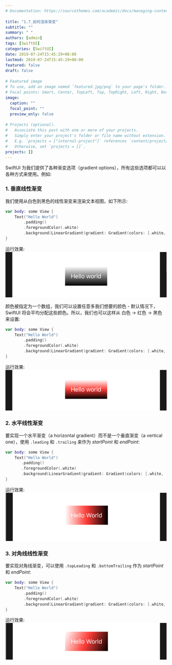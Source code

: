```yaml
---
# Documentation: https://sourcethemes.com/academic/docs/managing-content/

title: "1.7_如何渲染渐变"
subtitle: ""
summary: " "
authors: [admin]
tags: [SwiftUI]
categories: [SwiftUI]
date: 2019-07-24T15:45:29+08:00
lastmod: 2019-07-24T15:45:29+08:00
featured: false
draft: false

# Featured image
# To use, add an image named `featured.jpg/png` to your page's folder.
# Focal points: Smart, Center, TopLeft, Top, TopRight, Left, Right, BottomLeft, Bottom, BottomRight.
image:
  caption: ""
  focal_point: ""
  preview_only: false

# Projects (optional).
#   Associate this post with one or more of your projects.
#   Simply enter your project's folder or file name without extension.
#   E.g. `projects = ["internal-project"]` references `content/project/deep-learning/index.md`.
#   Otherwise, set `projects = []`.
projects: []
---
```


SwiftUI 为我们提供了各种渐变选项（gradient options），所有这些选项都可以以各种方式来使用。例如: 
### 1. 垂直线性渐变
我们使用从白色到黑色的线性渐变来渲染文本视图，如下所示: 
```swift
var body: some View {
    Text("Hello World")
        .padding()
        .foregroundColor(.white)
        .background(LinearGradient(gradient: Gradient(colors: [.white, .black]), startPoint: .top, endPoint: .bottom), cornerRadius: 0)
}
```
运行效果:
![gradient_vertical_white_black](img/gradient_vertical_white_black.png "vertical gradient: white -> black")

颜色被指定为一个数组，我们可以设置任意多我们想要的颜色 - 默认情况下，SwiftUI 将会平均分配这些颜色。所以，我们也可以这样从 白色 -> 红色 -> 黑色 来设置:
```swift
var body: some View {
    Text("Hello World")
        .padding()
        .foregroundColor(.white)
        .background(LinearGradient(gradient: Gradient(colors: [.white, .red, .black]), startPoint: .top, endPoint: .bottom), cornerRadius: 0)
}
```
运行效果:
![gradient_vertical_white_red_black](img/gradient_vertical_white_red_black.png "vertical gradient: white -> red -> black")

### 2. 水平线性渐变
要实现一个水平渐变（a horizontal gradient）而不是一个垂直渐变（a vertical one），使用 `.leading` 和 `.trailing` 来作为 _startPoint_ 和 _endPoint_:
```swift
var body: some View {
    Text("Hello World")
       .padding()
       .foregroundColor(.white)
       .background(LinearGradient(gradient: Gradient(colors: [.white, .red, .black]), startPoint: .leading, endPoint: .trailing), cornerRadius: 0)
}
```
运行效果:
![gradient_horizontal_white_red_black](img/gradient_horizontal_white_red_black.png)

### 3. 对角线线性渐变
要实现对角线渐变，可以使用 `.topLeading` 和 `.bottomTrailing` 作为 _startPoint_ 和 _endPoint_:
```swift
var body: some View {
    Text("Hello World")
        .padding()
        .foregroundColor(.white)
        .background(LinearGradient(gradient: Gradient(colors: [.white, .red, .black]), startPoint: .topLeading, endPoint: .bottomTrailing), cornerRadius: 0)
}
```
运行效果:
![gradient_diagonal](img/gradient_diagonal.png "diagonal gradient: white -> red -> black ")


